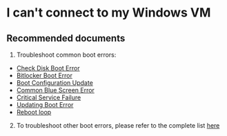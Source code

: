 <properties  
              pageTitle="I can't connect to my Windows VM"
              description="I can't connect to my Windows VM"
              service=""
              resource=""
              authors="tiag"
              displayOrder="36"
              selfHelpType="generic"
              supportTopicIds="32615532"
              resourceTags=""
              productPesIds="14749"
              cloudEnvironments="public"
/>

# I can't connect to my Windows VM

## **Recommended documents**

1. Troubleshoot common boot errors:
  * [Check Disk Boot Error](https://docs.microsoft.com/azure/virtual-machines/troubleshooting/troubleshoot-check-disk-boot-error)
  * [Bitlocker Boot Error](https://docs.microsoft.com/azure/virtual-machines/windows/troubleshoot-bitlocker-boot-error)
  * [Boot Configuration Update](https://docs.microsoft.com/azure/virtual-machines/troubleshooting/troubleshoot-vm-boot-configure-update)
  * [Common Blue Screen Error](https://docs.microsoft.com/azure/virtual-machines/troubleshooting/troubleshoot-common-blue-screen-error)
  * [Critical Service Failure](https://docs.microsoft.com/azure/virtual-machines/troubleshooting/troubleshoot-critical-service-failed-boot-error)
  * [Updating Boot Error](https://docs.microsoft.com/azure/virtual-machines/troubleshooting/troubleshoot-stuck-updating-boot-error)
  * [Reboot loop](https://docs.microsoft.com/azure/virtual-machines/troubleshooting/troubleshoot-reboot-loop)

2. To troubleshoot other boot errors, please refer to the complete list [here](https://review.docs.microsoft.com/azure/virtual-machines/troubleshooting/boot-error-troubleshoot)
